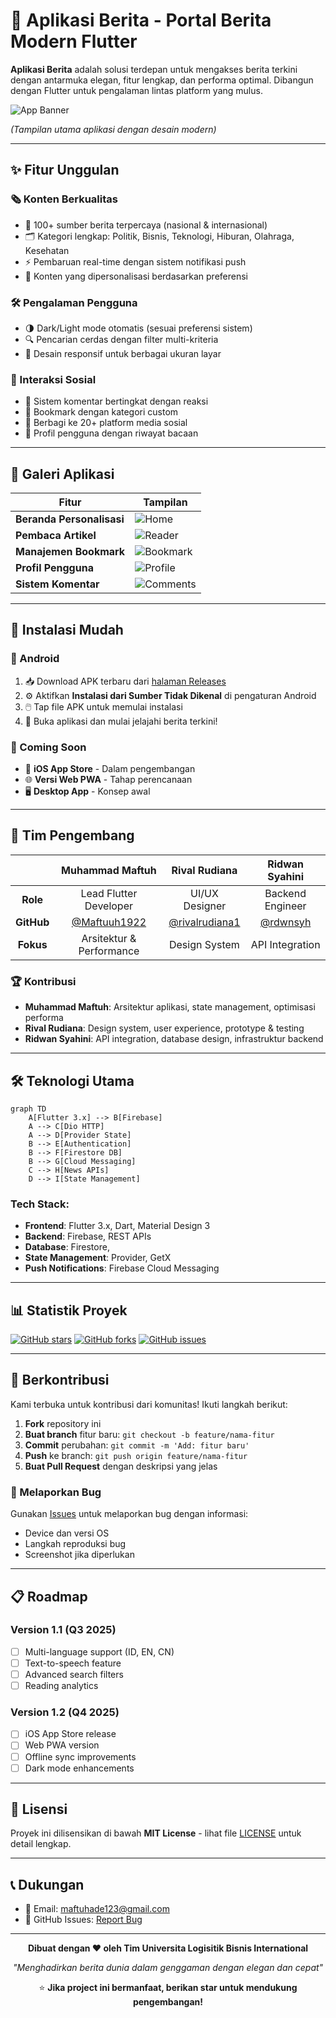# 📱 Aplikasi Berita - Portal Berita Modern Flutter

**Aplikasi Berita** adalah solusi terdepan untuk mengakses berita terkini dengan antarmuka elegan, fitur lengkap, dan performa optimal. Dibangun dengan Flutter untuk pengalaman lintas platform yang mulus.

![App Banner](https://github.com/user-attachments/assets/6853ae60-f9fe-49b5-b567-f59999696f07)

*(Tampilan utama aplikasi dengan desain modern)*

---

## ✨ Fitur Unggulan

### 🗞️ Konten Berkualitas
- 📰 100+ sumber berita terpercaya (nasional & internasional)
- 🗂️ Kategori lengkap: Politik, Bisnis, Teknologi, Hiburan, Olahraga, Kesehatan
- ⚡ Pembaruan real-time dengan sistem notifikasi push
- 🎯 Konten yang dipersonalisasi berdasarkan preferensi

### 🛠️ Pengalaman Pengguna
- 🌗 Dark/Light mode otomatis (sesuai preferensi sistem)
- 🔍 Pencarian cerdas dengan filter multi-kriteria
- 📱 Desain responsif untuk berbagai ukuran layar

### 🔄 Interaksi Sosial
- 💬 Sistem komentar bertingkat dengan reaksi
- 📌 Bookmark dengan kategori custom
- 🤝 Berbagi ke 20+ platform media sosial
- 👤 Profil pengguna dengan riwayat bacaan

---

## 📸 Galeri Aplikasi

| Fitur | Tampilan |
|-------|----------|
| **Beranda Personalisasi** | ![Home](https://github.com/user-attachments/assets/6853ae60-f9fe-49b5-b567-f59999696f07) |
| **Pembaca Artikel** | ![Reader](https://github.com/user-attachments/assets/9c284254-e06c-4f69-84ab-5f520ca828cb) |
| **Manajemen Bookmark** | ![Bookmark](https://github.com/user-attachments/assets/7679b361-6e2c-4be5-bc72-137e31ca2fef) |
| **Profil Pengguna** | ![Profile](https://github.com/user-attachments/assets/5d12df43-1949-46aa-a282-260c75039d5d) |
| **Sistem Komentar** | ![Comments](https://github.com/user-attachments/assets/6c47e51d-5249-41bf-a78f-10de02a54272) |

---

## 🚀 Instalasi Mudah

### 📱 Android
1. 📥 Download APK terbaru dari [halaman Releases](https://github.com/Maftuuh1922/aplikasi_berita/releases)
2. ⚙️ Aktifkan **Instalasi dari Sumber Tidak Dikenal** di pengaturan Android
3. 🖱️ Tap file APK untuk memulai instalasi
4. 🎉 Buka aplikasi dan mulai jelajahi berita terkini!

### 🔮 Coming Soon
- 🍏 **iOS App Store** - Dalam pengembangan
- 🌐 **Versi Web PWA** - Tahap perencanaan
- 🖥️ **Desktop App** - Konsep awal

---

## 👥 Tim Pengembang

| | **Muhammad Maftuh** | **Rival Rudiana** | **Ridwan Syahini** |
|:---:|:---:|:---:|:---:|
| **Role** | Lead Flutter Developer | UI/UX Designer | Backend Engineer |
| **GitHub** | [@Maftuuh1922](https://github.com/Maftuuh1922) | [@rivalrudiana1](https://github.com/rivalrudiana1) | [@rdwnsyh](https://github.com/rdwnsyh) |
| **Fokus** | Arsitektur & Performance | Design System | API Integration |

### 🏆 Kontribusi
- **Muhammad Maftuh**: Arsitektur aplikasi, state management, optimisasi performa
- **Rival Rudiana**: Design system, user experience, prototype & testing  
- **Ridwan Syahini**: API integration, database design, infrastruktur backend

---

## 🛠️ Teknologi Utama

```mermaid
graph TD
    A[Flutter 3.x] --> B[Firebase]
    A --> C[Dio HTTP]
    A --> D[Provider State]
    B --> E[Authentication]
    B --> F[Firestore DB]
    B --> G[Cloud Messaging]
    C --> H[News APIs]
    D --> I[State Management]
```

### Tech Stack:
- **Frontend**: Flutter 3.x, Dart, Material Design 3
- **Backend**: Firebase, REST APIs
- **Database**: Firestore,
- **State Management**: Provider, GetX
- **Push Notifications**: Firebase Cloud Messaging

---

## 📊 Statistik Proyek

[![GitHub stars](https://img.shields.io/github/stars/Maftuuh1922/aplikasi_berita?style=flat-square)](https://github.com/Maftuuh1922/aplikasi_berita/stargazers)
[![GitHub forks](https://img.shields.io/github/forks/Maftuuh1922/aplikasi_berita?style=flat-square)](https://github.com/Maftuuh1922/aplikasi_berita/network)
[![GitHub issues](https://img.shields.io/github/issues/Maftuuh1922/aplikasi_berita?style=flat-square)](https://github.com/Maftuuh1922/aplikasi_berita/issues)

---

## 🤝 Berkontribusi

Kami terbuka untuk kontribusi dari komunitas! Ikuti langkah berikut:

1. **Fork** repository ini
2. **Buat branch** fitur baru: `git checkout -b feature/nama-fitur`
3. **Commit** perubahan: `git commit -m 'Add: fitur baru'`
4. **Push** ke branch: `git push origin feature/nama-fitur`
5. **Buat Pull Request** dengan deskripsi yang jelas

### 🐛 Melaporkan Bug
Gunakan [Issues](https://github.com/Maftuuh1922/aplikasi_berita/issues) untuk melaporkan bug dengan informasi:
- Device dan versi OS
- Langkah reproduksi bug
- Screenshot jika diperlukan

---

## 📋 Roadmap

### Version 1.1 (Q3 2025)
- [ ] Multi-language support (ID, EN, CN)
- [ ] Text-to-speech feature
- [ ] Advanced search filters
- [ ] Reading analytics

### Version 1.2 (Q4 2025)
- [ ] iOS App Store release
- [ ] Web PWA version
- [ ] Offline sync improvements
- [ ] Dark mode enhancements

---

## 📄 Lisensi

Proyek ini dilisensikan di bawah **MIT License** - lihat file [LICENSE](LICENSE) untuk detail lengkap.

---

## 📞 Dukungan

- 📧 Email: maftuhade123@gmail.com
- 💬 GitHub Issues: [Report Bug](https://github.com/Maftuuh1922/aplikasi_berita/issues)


---

<div align="center">

**Dibuat dengan ❤️ oleh Tim Universita Logisitik Bisnis International**

*"Menghadirkan berita dunia dalam genggaman dengan elegan dan cepat"*

⭐ **Jika project ini bermanfaat, berikan star untuk mendukung pengembangan!**

</div>

